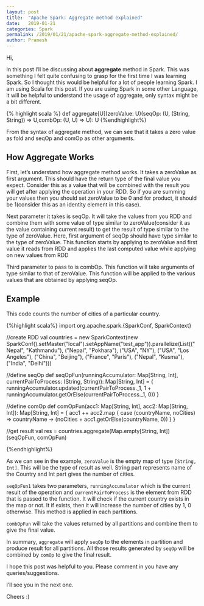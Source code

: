 ```yaml
---
layout: post
title:  "Apache Spark: Aggregate method explained"
date:   2019-01-21
categories: Spark
permalink: /2019/01/21/apache-spark-aggregate-method-explained/
author: Pramesh
---
```



Hi,

In this post I’ll be discussing about **aggregate** method in Spark. This was something I felt quite confusing to grasp for the first time I was learning Spark. So I thought this would be helpful for a lot of people learning Spark. I am using Scala for this post. If you are using Spark in some other Language, it will be helpful to understand the usage of aggregate, only syntax might be a bit different.


{% highlight scala %}
def aggregate[U](zeroValue: U)(seqOp: (U, (String, String)) => U,combOp: (U, U) => U): U
{%endhighlight%}

From the syntax of aggregate method, we can see that it takes a zero value as fold and seqOp and comOp as other arguments.

## How Aggregate Works
First, let’s understand how aggregate method works. It takes a zeroValue as first argument. This should have the return type of the final value you expect. Consider this as a value that will be combined with the result you will get after applying the operation in your RDD. So if you are summing your values then you should set zeroValue to be 0 and for product, it should be 1(consider this as an identity element in this case).

Next parameter it takes is seqOp. It will take the values from you RDD and combine them with some value of type similar to zeroValue(consider it as the value containing current result) to get the result of type similar to the type of zeroValue. Here, first argument of seqOp should have type similar to the type of zeroValue. This function starts by applying to zeroValue and first value it reads from RDD and applies the last computed value while applying on new values from RDD

Third parameter to pass to is combOp. This function will take arguments of type similar to that of zeroValue. This function will be applied to the various values that are obtained by applying seqOp.

## Example
This code counts the number of cities of a particular country.

{%highlight scala%}
import org.apache.spark.{SparkConf, SparkContext}
 
//create RDD
val countries = new SparkContext(new SparkConf().setMaster("local").setAppName("test_app")).parallelize(List(("Nepal", "Kathmandu"), ("Nepal", "Pokhara"), ("USA", "NY"), ("USA", "Los Angeles"), ("China", "Beijing"), ("France", "Paris"), ("Nepal", "Kusma"), ("India", "Delhi")))
 
//define seqOp
def seqOpFun(runningAccumulator: Map[String, Int], currentPairToProcess: (String, String)): Map[String, Int] = {
  runningAccumulator.updated(currentPairToProcess._1, 1 + runningAccumulator.getOrElse(currentPairToProcess._1, 0))
}
 
//define comOp
def comOpFun(acc1: Map[String, Int], acc2: Map[String, Int]): Map[String, Int] = {
  acc1 ++ acc2.map { case (countryName, noCities) => countryName -> (noCities + acc1.getOrElse(countryName, 0)) }
}
 
//get result
val res = countries.aggregate(Map.empty[String, Int])(seqOpFun, comOpFun)

{%endhighlight%}

As we can see in the example, `zeroValue` is the empty map of type `[String, Int]`. This will be the type of result as well. String part represents name of the Country and Int part gives the number of cities.

`seqOpFun1` takes two parameters, `runningAccumulator` which is the current result of the operation and `currentPairToProcess` is the element from RDD that is passed to the function. It will check if the current country exists in the map or not. It if exists, then it will increase the number of cities by 1, 0 otherwise. This method is applied in each partitions.

`combOpFun` will take the values returned by all partitions and combine them to give the final value.

In summary, `aggregate` will apply `seqOp` to the elements in partition and produce result for all partitions. All those results generated by `seqOp` will be combined by `comOp` to give the final result.

I hope this post was helpful to you. Please comment in you have any queries/suggestions.

I’ll see you in the next one.

Cheers :)

